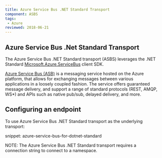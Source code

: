 ```yaml
---
title: Azure Service Bus .NET Standard Transport
component: ASBS
tags:
 - Azure
reviewed: 2018-06-21
---
```


## Azure Service Bus .Net Standard Transport

The Azure Service Bus .NET Standard transport (ASBS) leverages the .NET Standard [Microsoft.Azure.ServiceBus](https://www.nuget.org/packages/Microsoft.Azure.ServiceBus/) client SDK.

[Azure Service Bus (ASB)](https://azure.microsoft.com/en-us/services/service-bus/) is a messaging service hosted on the Azure platform, that allows for exchanging messages between various applications in a loosely coupled fashion. The service offers guaranteed message delivery, and support a range of standard protocols (REST, AMQP, WS*) and APIs such as native pub/sub, delayed delivery, and more.

## Configuring an endpoint

To use Azure Service Bus .NET Standard transport as the underlying transport:

snippet: azure-service-bus-for-dotnet-standard

NOTE: The Azure Service Bus .NET Standard transport requires a connection string to connect to a namespace.
